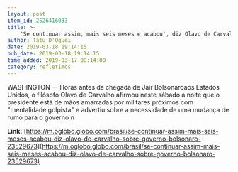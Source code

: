 ```yaml
---
layout: post
item_id: 2526416033
title: >-
    'Se continuar assim, mais seis meses e acabou', diz Olavo de Carvalho sobre governo Bolsonaro
author: Tatu D'Oquei
date: 2019-03-18 19:14:15
pub_date: 2019-03-18 19:14:15
time_added: 2019-03-17 08:14:00
category: refletimos
---
```


WASHINGTON — Horas antes da chegada de Jair Bolsonaroaos Estados Unidos, o filósofo Olavo de Carvalho afirmou neste sábado à noite que o presidente está de mãos amarradas por militares próximos com "mentalidade golpista" e advertiu sobre a necessidade de uma mudança de rumo para o governo n

**Link:** [https://m.oglobo.globo.com/brasil/se-continuar-assim-mais-seis-meses-acabou-diz-olavo-de-carvalho-sobre-governo-bolsonaro-23529673](https://m.oglobo.globo.com/brasil/se-continuar-assim-mais-seis-meses-acabou-diz-olavo-de-carvalho-sobre-governo-bolsonaro-23529673)

